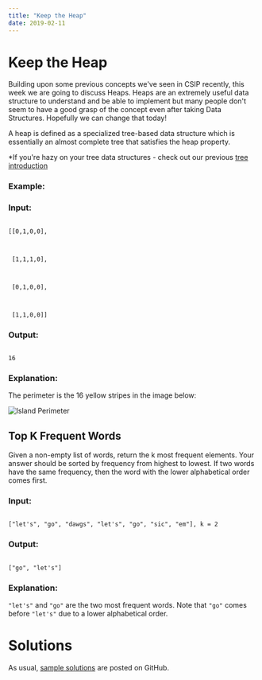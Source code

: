 ```yaml
---
title: "Keep the Heap"
date: 2019-02-11
---
```


# Keep the Heap

Building upon some previous concepts we've seen in CSIP recently, this week we are going to discuss Heaps. Heaps are an extremely
useful data structure to understand and be able to implement but many people don't seem to have a good grasp of the concept even
after taking Data Structures. Hopefully we can change that today!

A heap is defined as a specialized tree-based data structure which is essentially an almost complete tree that satisfies the 
heap property.

*If you're hazy on your tree data structures - check out our previous [tree introduction](http://https://csip-uga.github.io/problems/2018-12-03/README "tree introduction")


### Example:



### Input:

```

[[0,1,0,0],



 [1,1,1,0],



 [0,1,0,0],



 [1,1,0,0]]

```



### Output:

```

16

```



### Explanation:



The perimeter is the 16 yellow stripes in the image below:



![Island Perimeter](https://assets.leetcode.com/uploads/2018/10/12/island.png)





## Top K Frequent Words ##



Given a non-empty list of words, return the k most frequent elements. Your answer should be sorted by frequency from highest to lowest. If two words have the same frequency, then the word with the lower alphabetical order comes first.



### Input: ###

```

["let's", "go", "dawgs", "let's", "go", "sic", "em"], k = 2

```



### Output: ###

```

["go", "let's"]

```



### Explanation: ###

``` "let's" ``` and ```"go"``` are the two most frequent words. Note that ```"go"``` comes before ```"let's"``` due to a lower alphabetical order.





# Solutions



As usual, [sample solutions][csip-uga/archive] are posted on GitHub.



[csip-uga/archive]: https://github.com/csip-uga/archive

